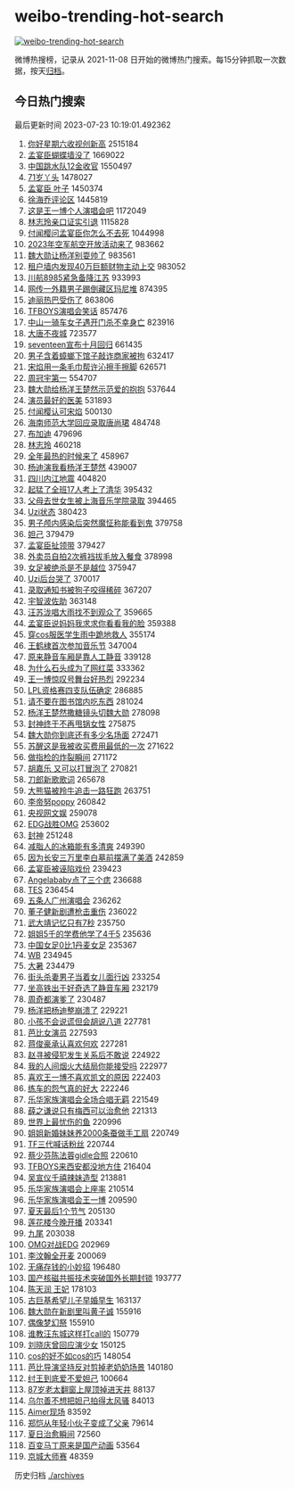 # weibo-trending-hot-search

[![weibo-trending-hot-search](https://github.com/ameizi/weibo-trending-hot-search/actions/workflows/ci.yml/badge.svg)](https://github.com/ameizi/weibo-trending-hot-search/actions/workflows/ci.yml)

微博热搜榜，记录从 2021-11-08 日开始的微博热门搜索。每15分钟抓取一次数据，按天[归档](./archives)。

## 今日热门搜索

<!-- BEGIN --> 
最后更新时间 2023-07-23 10:19:01.492362 
1. [你好星期六收视创新高](https://s.weibo.com/weibo?q=%23%E4%BD%A0%E5%A5%BD%E6%98%9F%E6%9C%9F%E5%85%AD%E6%94%B6%E8%A7%86%E5%88%9B%E6%96%B0%E9%AB%98%23&t=31&band_rank=1&Refer=top) 2515184
1. [孟宴臣蝴蝶墙没了](https://s.weibo.com/weibo?q=%23%E5%AD%9F%E5%AE%B4%E8%87%A3%E8%9D%B4%E8%9D%B6%E5%A2%99%E6%B2%A1%E4%BA%86%23&t=31&band_rank=2&Refer=top) 1669022
1. [中国跳水队12金收官](https://s.weibo.com/weibo?q=%23%E4%B8%AD%E5%9B%BD%E8%B7%B3%E6%B0%B4%E9%98%9F12%E9%87%91%E6%94%B6%E5%AE%98%23&t=31&band_rank=3&Refer=top) 1550497
1. [71岁丫头](https://s.weibo.com/weibo?q=71%E5%B2%81%E4%B8%AB%E5%A4%B4&t=31&band_rank=4&Refer=top) 1478027
1. [孟宴臣 叶子](https://s.weibo.com/weibo?q=%E5%AD%9F%E5%AE%B4%E8%87%A3%20%E5%8F%B6%E5%AD%90&t=31&band_rank=6&Refer=top) 1450374
1. [徐海乔评论区](https://s.weibo.com/weibo?q=%E5%BE%90%E6%B5%B7%E4%B9%94%E8%AF%84%E8%AE%BA%E5%8C%BA&t=31&band_rank=15&Refer=top) 1445819
1. [这是王一博个人演唱会吧](https://s.weibo.com/weibo?q=%23%E8%BF%99%E6%98%AF%E7%8E%8B%E4%B8%80%E5%8D%9A%E4%B8%AA%E4%BA%BA%E6%BC%94%E5%94%B1%E4%BC%9A%E5%90%A7%23&t=31&band_rank=5&Refer=top) 1172049
1. [林志玲亲口证实引退](https://s.weibo.com/weibo?q=%23%E6%9E%97%E5%BF%97%E7%8E%B2%E4%BA%B2%E5%8F%A3%E8%AF%81%E5%AE%9E%E5%BC%95%E9%80%80%23&t=31&band_rank=2&Refer=top) 1115828
1. [付闻樱问孟宴臣你怎么不去死](https://s.weibo.com/weibo?q=%23%E4%BB%98%E9%97%BB%E6%A8%B1%E9%97%AE%E5%AD%9F%E5%AE%B4%E8%87%A3%E4%BD%A0%E6%80%8E%E4%B9%88%E4%B8%8D%E5%8E%BB%E6%AD%BB%23&t=31&band_rank=2&Refer=top) 1044998
1. [2023年空军航空开放活动来了](https://s.weibo.com/weibo?q=%232023%E5%B9%B4%E7%A9%BA%E5%86%9B%E8%88%AA%E7%A9%BA%E5%BC%80%E6%94%BE%E6%B4%BB%E5%8A%A8%E6%9D%A5%E4%BA%86%23&t=31&band_rank=3&Refer=top) 983662
1. [魏大勋让杨洋别耍帅了](https://s.weibo.com/weibo?q=%23%E9%AD%8F%E5%A4%A7%E5%8B%8B%E8%AE%A9%E6%9D%A8%E6%B4%8B%E5%88%AB%E8%80%8D%E5%B8%85%E4%BA%86%23&t=31&band_rank=4&Refer=top) 983561
1. [租户墙内发现40万巨额财物主动上交](https://s.weibo.com/weibo?q=%23%E7%A7%9F%E6%88%B7%E5%A2%99%E5%86%85%E5%8F%91%E7%8E%B040%E4%B8%87%E5%B7%A8%E9%A2%9D%E8%B4%A2%E7%89%A9%E4%B8%BB%E5%8A%A8%E4%B8%8A%E4%BA%A4%23&t=31&band_rank=5&Refer=top) 983052
1. [川航8985紧急备降江苏](https://s.weibo.com/weibo?q=%23%E5%B7%9D%E8%88%AA8985%E7%B4%A7%E6%80%A5%E5%A4%87%E9%99%8D%E6%B1%9F%E8%8B%8F%23&t=31&band_rank=11&Refer=top) 933993
1. [网传一外籍男子踢倒藏区玛尼堆](https://s.weibo.com/weibo?q=%23%E7%BD%91%E4%BC%A0%E4%B8%80%E5%A4%96%E7%B1%8D%E7%94%B7%E5%AD%90%E8%B8%A2%E5%80%92%E8%97%8F%E5%8C%BA%E7%8E%9B%E5%B0%BC%E5%A0%86%23&t=31&band_rank=7&Refer=top) 874395
1. [迪丽热巴受伤了](https://s.weibo.com/weibo?q=%23%E8%BF%AA%E4%B8%BD%E7%83%AD%E5%B7%B4%E5%8F%97%E4%BC%A4%E4%BA%86%23&t=31&band_rank=6&Refer=top) 863806
1. [TFBOYS演唱会笑话](https://s.weibo.com/weibo?q=%23TFBOYS%E6%BC%94%E5%94%B1%E4%BC%9A%E7%AC%91%E8%AF%9D%23&t=31&band_rank=17&Refer=top) 857476
1. [中山一骑车女子遇开门杀不幸身亡](https://s.weibo.com/weibo?q=%23%E4%B8%AD%E5%B1%B1%E4%B8%80%E9%AA%91%E8%BD%A6%E5%A5%B3%E5%AD%90%E9%81%87%E5%BC%80%E9%97%A8%E6%9D%80%E4%B8%8D%E5%B9%B8%E8%BA%AB%E4%BA%A1%23&t=31&band_rank=8&Refer=top) 823916
1. [大唐不夜城](https://s.weibo.com/weibo?q=%23%E5%A4%A7%E5%94%90%E4%B8%8D%E5%A4%9C%E5%9F%8E%23&t=31&band_rank=20&Refer=top) 723577
1. [seventeen宣布十月回归](https://s.weibo.com/weibo?q=%23seventeen%E5%AE%A3%E5%B8%83%E5%8D%81%E6%9C%88%E5%9B%9E%E5%BD%92%23&t=31&band_rank=25&Refer=top) 661435
1. [男子含着蟑螂下馆子敲诈商家被拘](https://s.weibo.com/weibo?q=%23%E7%94%B7%E5%AD%90%E5%90%AB%E7%9D%80%E8%9F%91%E8%9E%82%E4%B8%8B%E9%A6%86%E5%AD%90%E6%95%B2%E8%AF%88%E5%95%86%E5%AE%B6%E8%A2%AB%E6%8B%98%23&t=31&band_rank=9&Refer=top) 632417
1. [宋焰用一条毛巾帮许沁擦手擦脚](https://s.weibo.com/weibo?q=%23%E5%AE%8B%E7%84%B0%E7%94%A8%E4%B8%80%E6%9D%A1%E6%AF%9B%E5%B7%BE%E5%B8%AE%E8%AE%B8%E6%B2%81%E6%93%A6%E6%89%8B%E6%93%A6%E8%84%9A%23&t=31&band_rank=32&Refer=top) 626571
1. [周冠宇第一](https://s.weibo.com/weibo?q=%E5%91%A8%E5%86%A0%E5%AE%87%E7%AC%AC%E4%B8%80&t=31&band_rank=10&Refer=top) 554707
1. [魏大勋给杨洋王楚然示范爱的抱抱](https://s.weibo.com/weibo?q=%23%E9%AD%8F%E5%A4%A7%E5%8B%8B%E7%BB%99%E6%9D%A8%E6%B4%8B%E7%8E%8B%E6%A5%9A%E7%84%B6%E7%A4%BA%E8%8C%83%E7%88%B1%E7%9A%84%E6%8A%B1%E6%8A%B1%23&t=31&band_rank=11&Refer=top) 537644
1. [演员最好的医美](https://s.weibo.com/weibo?q=%23%E6%BC%94%E5%91%98%E6%9C%80%E5%A5%BD%E7%9A%84%E5%8C%BB%E7%BE%8E%23&t=31&band_rank=12&Refer=top) 531893
1. [付闻樱认可宋焰](https://s.weibo.com/weibo?q=%23%E4%BB%98%E9%97%BB%E6%A8%B1%E8%AE%A4%E5%8F%AF%E5%AE%8B%E7%84%B0%23&t=31&band_rank=13&Refer=top) 500130
1. [海南师范大学回应录取唐尚珺](https://s.weibo.com/weibo?q=%23%E6%B5%B7%E5%8D%97%E5%B8%88%E8%8C%83%E5%A4%A7%E5%AD%A6%E5%9B%9E%E5%BA%94%E5%BD%95%E5%8F%96%E5%94%90%E5%B0%9A%E7%8F%BA%23&t=31&band_rank=14&Refer=top) 484748
1. [布加迪](https://s.weibo.com/weibo?q=%E5%B8%83%E5%8A%A0%E8%BF%AA&t=31&band_rank=15&Refer=top) 479696
1. [林志玲](https://s.weibo.com/weibo?q=%E6%9E%97%E5%BF%97%E7%8E%B2&t=31&band_rank=28&Refer=top) 460218
1. [全年最热的时候来了](https://s.weibo.com/weibo?q=%23%E5%85%A8%E5%B9%B4%E6%9C%80%E7%83%AD%E7%9A%84%E6%97%B6%E5%80%99%E6%9D%A5%E4%BA%86%23&t=31&band_rank=7&Refer=top) 458967
1. [杨迪演我看杨洋王楚然](https://s.weibo.com/weibo?q=%23%E6%9D%A8%E8%BF%AA%E6%BC%94%E6%88%91%E7%9C%8B%E6%9D%A8%E6%B4%8B%E7%8E%8B%E6%A5%9A%E7%84%B6%23&t=31&band_rank=16&Refer=top) 439007
1. [四川内江地震](https://s.weibo.com/weibo?q=%E5%9B%9B%E5%B7%9D%E5%86%85%E6%B1%9F%E5%9C%B0%E9%9C%87&t=31&band_rank=9&Refer=top) 404820
1. [起猛了全班17人考上了清华](https://s.weibo.com/weibo?q=%23%E8%B5%B7%E7%8C%9B%E4%BA%86%E5%85%A8%E7%8F%AD17%E4%BA%BA%E8%80%83%E4%B8%8A%E4%BA%86%E6%B8%85%E5%8D%8E%23&t=31&band_rank=18&Refer=top) 395432
1. [父母去世女生被上海音乐学院录取](https://s.weibo.com/weibo?q=%23%E7%88%B6%E6%AF%8D%E5%8E%BB%E4%B8%96%E5%A5%B3%E7%94%9F%E8%A2%AB%E4%B8%8A%E6%B5%B7%E9%9F%B3%E4%B9%90%E5%AD%A6%E9%99%A2%E5%BD%95%E5%8F%96%23&t=31&band_rank=19&Refer=top) 394465
1. [Uzi状态](https://s.weibo.com/weibo?q=Uzi%E7%8A%B6%E6%80%81&t=31&band_rank=20&Refer=top) 380423
1. [男子颅内感染后突然魔怔称能看到鬼](https://s.weibo.com/weibo?q=%23%E7%94%B7%E5%AD%90%E9%A2%85%E5%86%85%E6%84%9F%E6%9F%93%E5%90%8E%E7%AA%81%E7%84%B6%E9%AD%94%E6%80%94%E7%A7%B0%E8%83%BD%E7%9C%8B%E5%88%B0%E9%AC%BC%23&t=31&band_rank=21&Refer=top) 379758
1. [妲己](https://s.weibo.com/weibo?q=%E5%A6%B2%E5%B7%B1&t=31&band_rank=22&Refer=top) 379479
1. [孟宴臣扯领带](https://s.weibo.com/weibo?q=%23%E5%AD%9F%E5%AE%B4%E8%87%A3%E6%89%AF%E9%A2%86%E5%B8%A6%23&t=31&band_rank=23&Refer=top) 379427
1. [外卖员自拍2次裤裆拔毛放入餐食](https://s.weibo.com/weibo?q=%23%E5%A4%96%E5%8D%96%E5%91%98%E8%87%AA%E6%8B%8D2%E6%AC%A1%E8%A3%A4%E8%A3%86%E6%8B%94%E6%AF%9B%E6%94%BE%E5%85%A5%E9%A4%90%E9%A3%9F%23&t=31&band_rank=24&Refer=top) 378998
1. [女足被绝杀是不是越位](https://s.weibo.com/weibo?q=%23%E5%A5%B3%E8%B6%B3%E8%A2%AB%E7%BB%9D%E6%9D%80%E6%98%AF%E4%B8%8D%E6%98%AF%E8%B6%8A%E4%BD%8D%23&t=31&band_rank=50&Refer=top) 375947
1. [Uzi后台哭了](https://s.weibo.com/weibo?q=%23Uzi%E5%90%8E%E5%8F%B0%E5%93%AD%E4%BA%86%23&t=31&band_rank=20&Refer=top) 370017
1. [录取通知书被狗子咬得稀碎](https://s.weibo.com/weibo?q=%23%E5%BD%95%E5%8F%96%E9%80%9A%E7%9F%A5%E4%B9%A6%E8%A2%AB%E7%8B%97%E5%AD%90%E5%92%AC%E5%BE%97%E7%A8%80%E7%A2%8E%23&t=31&band_rank=25&Refer=top) 367207
1. [宇智波佐助](https://s.weibo.com/weibo?q=%23%E5%AE%87%E6%99%BA%E6%B3%A2%E4%BD%90%E5%8A%A9%23&t=31&band_rank=10&Refer=top) 363148
1. [汪苏泷唱大雨找不到观众了](https://s.weibo.com/weibo?q=%23%E6%B1%AA%E8%8B%8F%E6%B3%B7%E5%94%B1%E5%A4%A7%E9%9B%A8%E6%89%BE%E4%B8%8D%E5%88%B0%E8%A7%82%E4%BC%97%E4%BA%86%23&t=31&band_rank=12&Refer=top) 359665
1. [孟宴臣说妈妈我求求你看看我的脸](https://s.weibo.com/weibo?q=%23%E5%AD%9F%E5%AE%B4%E8%87%A3%E8%AF%B4%E5%A6%88%E5%A6%88%E6%88%91%E6%B1%82%E6%B1%82%E4%BD%A0%E7%9C%8B%E7%9C%8B%E6%88%91%E7%9A%84%E8%84%B8%23&t=31&band_rank=13&Refer=top) 359388
1. [穿cos服医学生雨中跪地救人](https://s.weibo.com/weibo?q=%23%E7%A9%BFcos%E6%9C%8D%E5%8C%BB%E5%AD%A6%E7%94%9F%E9%9B%A8%E4%B8%AD%E8%B7%AA%E5%9C%B0%E6%95%91%E4%BA%BA%23&t=31&band_rank=40&Refer=top) 355174
1. [王鹤棣首次参加音乐节](https://s.weibo.com/weibo?q=%23%E7%8E%8B%E9%B9%A4%E6%A3%A3%E9%A6%96%E6%AC%A1%E5%8F%82%E5%8A%A0%E9%9F%B3%E4%B9%90%E8%8A%82%23&t=31&band_rank=26&Refer=top) 347004
1. [原来静音车厢是靠人工静音](https://s.weibo.com/weibo?q=%23%E5%8E%9F%E6%9D%A5%E9%9D%99%E9%9F%B3%E8%BD%A6%E5%8E%A2%E6%98%AF%E9%9D%A0%E4%BA%BA%E5%B7%A5%E9%9D%99%E9%9F%B3%23&t=31&band_rank=35&Refer=top) 339128
1. [为什么石头成为了网红菜](https://s.weibo.com/weibo?q=%23%E4%B8%BA%E4%BB%80%E4%B9%88%E7%9F%B3%E5%A4%B4%E6%88%90%E4%B8%BA%E4%BA%86%E7%BD%91%E7%BA%A2%E8%8F%9C%23&t=31&band_rank=27&Refer=top) 333362
1. [王一博惊叹号舞台好热烈](https://s.weibo.com/weibo?q=%23%E7%8E%8B%E4%B8%80%E5%8D%9A%E6%83%8A%E5%8F%B9%E5%8F%B7%E8%88%9E%E5%8F%B0%E5%A5%BD%E7%83%AD%E7%83%88%23&t=31&band_rank=29&Refer=top) 292234
1. [LPL资格赛四支队伍确定](https://s.weibo.com/weibo?q=%23LPL%E8%B5%84%E6%A0%BC%E8%B5%9B%E5%9B%9B%E6%94%AF%E9%98%9F%E4%BC%8D%E7%A1%AE%E5%AE%9A%23&t=31&band_rank=30&Refer=top) 286885
1. [请不要在图书馆内吃东西](https://s.weibo.com/weibo?q=%23%E8%AF%B7%E4%B8%8D%E8%A6%81%E5%9C%A8%E5%9B%BE%E4%B9%A6%E9%A6%86%E5%86%85%E5%90%83%E4%B8%9C%E8%A5%BF%23&t=31&band_rank=47&Refer=top) 281024
1. [杨洋王楚然撒糖镜头切魏大勋](https://s.weibo.com/weibo?q=%23%E6%9D%A8%E6%B4%8B%E7%8E%8B%E6%A5%9A%E7%84%B6%E6%92%92%E7%B3%96%E9%95%9C%E5%A4%B4%E5%88%87%E9%AD%8F%E5%A4%A7%E5%8B%8B%23&t=31&band_rank=32&Refer=top) 278098
1. [封神终于不再甩锅女性](https://s.weibo.com/weibo?q=%23%E5%B0%81%E7%A5%9E%E7%BB%88%E4%BA%8E%E4%B8%8D%E5%86%8D%E7%94%A9%E9%94%85%E5%A5%B3%E6%80%A7%23&t=31&band_rank=31&Refer=top) 275875
1. [魏大勋你到底还有多少名场面](https://s.weibo.com/weibo?q=%23%E9%AD%8F%E5%A4%A7%E5%8B%8B%E4%BD%A0%E5%88%B0%E5%BA%95%E8%BF%98%E6%9C%89%E5%A4%9A%E5%B0%91%E5%90%8D%E5%9C%BA%E9%9D%A2%23&t=31&band_rank=32&Refer=top) 272471
1. [苏醒这是我被收买费用最低的一次](https://s.weibo.com/weibo?q=%23%E8%8B%8F%E9%86%92%E8%BF%99%E6%98%AF%E6%88%91%E8%A2%AB%E6%94%B6%E4%B9%B0%E8%B4%B9%E7%94%A8%E6%9C%80%E4%BD%8E%E7%9A%84%E4%B8%80%E6%AC%A1%23&t=31&band_rank=45&Refer=top) 271622
1. [做指检的炸裂瞬间](https://s.weibo.com/weibo?q=%23%E5%81%9A%E6%8C%87%E6%A3%80%E7%9A%84%E7%82%B8%E8%A3%82%E7%9E%AC%E9%97%B4%23&t=31&band_rank=40&Refer=top) 271172
1. [胡嘉乐 又可以打冒泡了](https://s.weibo.com/weibo?q=%E8%83%A1%E5%98%89%E4%B9%90%20%E5%8F%88%E5%8F%AF%E4%BB%A5%E6%89%93%E5%86%92%E6%B3%A1%E4%BA%86&t=31&band_rank=33&Refer=top) 270821
1. [刀郎新歌歌词](https://s.weibo.com/weibo?q=%E5%88%80%E9%83%8E%E6%96%B0%E6%AD%8C%E6%AD%8C%E8%AF%8D&t=31&band_rank=17&Refer=top) 265678
1. [大熊猫被羚牛追击一路狂跑](https://s.weibo.com/weibo?q=%E5%A4%A7%E7%86%8A%E7%8C%AB%E8%A2%AB%E7%BE%9A%E7%89%9B%E8%BF%BD%E5%87%BB%E4%B8%80%E8%B7%AF%E7%8B%82%E8%B7%91&t=31&band_rank=38&Refer=top) 263751
1. [李帝努poppy](https://s.weibo.com/weibo?q=%E6%9D%8E%E5%B8%9D%E5%8A%AApoppy&t=31&band_rank=41&Refer=top) 260842
1. [央视网文娱](https://s.weibo.com/weibo?q=%E5%A4%AE%E8%A7%86%E7%BD%91%E6%96%87%E5%A8%B1&t=31&band_rank=27&Refer=top) 259078
1. [EDG战胜OMG](https://s.weibo.com/weibo?q=EDG%E6%88%98%E8%83%9COMG&t=31&band_rank=34&Refer=top) 253602
1. [封神](https://s.weibo.com/weibo?q=%E5%B0%81%E7%A5%9E&t=31&band_rank=37&Refer=top) 251248
1. [减脂人的冰箱能有多清爽](https://s.weibo.com/weibo?q=%23%E5%87%8F%E8%84%82%E4%BA%BA%E7%9A%84%E5%86%B0%E7%AE%B1%E8%83%BD%E6%9C%89%E5%A4%9A%E6%B8%85%E7%88%BD%23&t=31&band_rank=39&Refer=top) 249390
1. [因为长安三万里李白墓前摆满了美酒](https://s.weibo.com/weibo?q=%23%E5%9B%A0%E4%B8%BA%E9%95%BF%E5%AE%89%E4%B8%89%E4%B8%87%E9%87%8C%E6%9D%8E%E7%99%BD%E5%A2%93%E5%89%8D%E6%91%86%E6%BB%A1%E4%BA%86%E7%BE%8E%E9%85%92%23&t=31&band_rank=43&Refer=top) 242859
1. [孟宴臣被诬陷戏份](https://s.weibo.com/weibo?q=%23%E5%AD%9F%E5%AE%B4%E8%87%A3%E8%A2%AB%E8%AF%AC%E9%99%B7%E6%88%8F%E4%BB%BD%23&t=31&band_rank=36&Refer=top) 239423
1. [Angelababy点了三个痣](https://s.weibo.com/weibo?q=%23Angelababy%E7%82%B9%E4%BA%86%E4%B8%89%E4%B8%AA%E7%97%A3%23&t=31&band_rank=43&Refer=top) 236688
1. [TES](https://s.weibo.com/weibo?q=TES&t=31&band_rank=44&Refer=top) 236454
1. [五条人广州演唱会](https://s.weibo.com/weibo?q=%23%E4%BA%94%E6%9D%A1%E4%BA%BA%E5%B9%BF%E5%B7%9E%E6%BC%94%E5%94%B1%E4%BC%9A%23&t=31&band_rank=44&Refer=top) 236262
1. [董子健新剧遭枪击重伤](https://s.weibo.com/weibo?q=%23%E8%91%A3%E5%AD%90%E5%81%A5%E6%96%B0%E5%89%A7%E9%81%AD%E6%9E%AA%E5%87%BB%E9%87%8D%E4%BC%A4%23&t=31&band_rank=38&Refer=top) 236022
1. [武大靖记忆只有7秒](https://s.weibo.com/weibo?q=%23%E6%AD%A6%E5%A4%A7%E9%9D%96%E8%AE%B0%E5%BF%86%E5%8F%AA%E6%9C%897%E7%A7%92%23&t=31&band_rank=35&Refer=top) 235750
1. [姐姐5千的学费他学了4千5](https://s.weibo.com/weibo?q=%23%E5%A7%90%E5%A7%905%E5%8D%83%E7%9A%84%E5%AD%A6%E8%B4%B9%E4%BB%96%E5%AD%A6%E4%BA%864%E5%8D%835%23&t=31&band_rank=48&Refer=top) 235636
1. [中国女足0比1丹麦女足](https://s.weibo.com/weibo?q=%23%E4%B8%AD%E5%9B%BD%E5%A5%B3%E8%B6%B30%E6%AF%941%E4%B8%B9%E9%BA%A6%E5%A5%B3%E8%B6%B3%23&t=31&band_rank=46&Refer=top) 235367
1. [WB](https://s.weibo.com/weibo?q=WB&t=31&band_rank=45&Refer=top) 234945
1. [大暑](https://s.weibo.com/weibo?q=%E5%A4%A7%E6%9A%91&t=31&band_rank=35&Refer=top) 234479
1. [街头杀妻男子当着女儿面行凶](https://s.weibo.com/weibo?q=%23%E8%A1%97%E5%A4%B4%E6%9D%80%E5%A6%BB%E7%94%B7%E5%AD%90%E5%BD%93%E7%9D%80%E5%A5%B3%E5%84%BF%E9%9D%A2%E8%A1%8C%E5%87%B6%23&t=31&band_rank=21&Refer=top) 233254
1. [坐高铁出于好奇选了静音车厢](https://s.weibo.com/weibo?q=%E5%9D%90%E9%AB%98%E9%93%81%E5%87%BA%E4%BA%8E%E5%A5%BD%E5%A5%87%E9%80%89%E4%BA%86%E9%9D%99%E9%9F%B3%E8%BD%A6%E5%8E%A2&t=31&band_rank=22&Refer=top) 232179
1. [周奇都演爹了](https://s.weibo.com/weibo?q=%23%E5%91%A8%E5%A5%87%E9%83%BD%E6%BC%94%E7%88%B9%E4%BA%86%23&t=31&band_rank=25&Refer=top) 230487
1. [杨洋把杨迪整崩溃了](https://s.weibo.com/weibo?q=%E6%9D%A8%E6%B4%8B%E6%8A%8A%E6%9D%A8%E8%BF%AA%E6%95%B4%E5%B4%A9%E6%BA%83%E4%BA%86&t=31&band_rank=31&Refer=top) 229221
1. [小孩不会说谎但会胡说八道](https://s.weibo.com/weibo?q=%E5%B0%8F%E5%AD%A9%E4%B8%8D%E4%BC%9A%E8%AF%B4%E8%B0%8E%E4%BD%86%E4%BC%9A%E8%83%A1%E8%AF%B4%E5%85%AB%E9%81%93&t=31&band_rank=25&Refer=top) 227781
1. [芭比女演员](https://s.weibo.com/weibo?q=%E8%8A%AD%E6%AF%94%E5%A5%B3%E6%BC%94%E5%91%98&t=31&band_rank=29&Refer=top) 227593
1. [蒋俊豪承认喜欢何欢](https://s.weibo.com/weibo?q=%23%E8%92%8B%E4%BF%8A%E8%B1%AA%E6%89%BF%E8%AE%A4%E5%96%9C%E6%AC%A2%E4%BD%95%E6%AC%A2%23&t=31&band_rank=26&Refer=top) 227281
1. [赵寻被侵犯发生关系后不敢说](https://s.weibo.com/weibo?q=%23%E8%B5%B5%E5%AF%BB%E8%A2%AB%E4%BE%B5%E7%8A%AF%E5%8F%91%E7%94%9F%E5%85%B3%E7%B3%BB%E5%90%8E%E4%B8%8D%E6%95%A2%E8%AF%B4%23&t=31&band_rank=28&Refer=top) 224922
1. [我的人间烟火大结局你能接受吗](https://s.weibo.com/weibo?q=%23%E6%88%91%E7%9A%84%E4%BA%BA%E9%97%B4%E7%83%9F%E7%81%AB%E5%A4%A7%E7%BB%93%E5%B1%80%E4%BD%A0%E8%83%BD%E6%8E%A5%E5%8F%97%E5%90%97%23&t=31&band_rank=31&Refer=top) 222977
1. [喜欢王一博不喜欢凯文的原因](https://s.weibo.com/weibo?q=%23%E5%96%9C%E6%AC%A2%E7%8E%8B%E4%B8%80%E5%8D%9A%E4%B8%8D%E5%96%9C%E6%AC%A2%E5%87%AF%E6%96%87%E7%9A%84%E5%8E%9F%E5%9B%A0%23&t=31&band_rank=38&Refer=top) 222403
1. [练车的怨气真的好大](https://s.weibo.com/weibo?q=%E7%BB%83%E8%BD%A6%E7%9A%84%E6%80%A8%E6%B0%94%E7%9C%9F%E7%9A%84%E5%A5%BD%E5%A4%A7&t=31&band_rank=34&Refer=top) 222246
1. [乐华家族演唱会全场合唱无羁](https://s.weibo.com/weibo?q=%23%E4%B9%90%E5%8D%8E%E5%AE%B6%E6%97%8F%E6%BC%94%E5%94%B1%E4%BC%9A%E5%85%A8%E5%9C%BA%E5%90%88%E5%94%B1%E6%97%A0%E7%BE%81%23&t=31&band_rank=37&Refer=top) 221549
1. [薛之谦说只有梅西可以治愈他](https://s.weibo.com/weibo?q=%23%E8%96%9B%E4%B9%8B%E8%B0%A6%E8%AF%B4%E5%8F%AA%E6%9C%89%E6%A2%85%E8%A5%BF%E5%8F%AF%E4%BB%A5%E6%B2%BB%E6%84%88%E4%BB%96%23&t=31&band_rank=41&Refer=top) 221313
1. [世界上最忧伤的鱼](https://s.weibo.com/weibo?q=%E4%B8%96%E7%95%8C%E4%B8%8A%E6%9C%80%E5%BF%A7%E4%BC%A4%E7%9A%84%E9%B1%BC&t=31&band_rank=39&Refer=top) 220996
1. [姐姐新婚妹妹养2000条蚕做手工扇](https://s.weibo.com/weibo?q=%23%E5%A7%90%E5%A7%90%E6%96%B0%E5%A9%9A%E5%A6%B9%E5%A6%B9%E5%85%BB2000%E6%9D%A1%E8%9A%95%E5%81%9A%E6%89%8B%E5%B7%A5%E6%89%87%23&t=31&band_rank=40&Refer=top) 220749
1. [TF三代喊话粉丝](https://s.weibo.com/weibo?q=%23TF%E4%B8%89%E4%BB%A3%E5%96%8A%E8%AF%9D%E7%B2%89%E4%B8%9D%23&t=31&band_rank=32&Refer=top) 220744
1. [蔡少芬陈法蓉gidle合照](https://s.weibo.com/weibo?q=%23%E8%94%A1%E5%B0%91%E8%8A%AC%E9%99%88%E6%B3%95%E8%93%89gidle%E5%90%88%E7%85%A7%23&t=31&band_rank=42&Refer=top) 220610
1. [TFBOYS来西安都没地方住](https://s.weibo.com/weibo?q=%23TFBOYS%E6%9D%A5%E8%A5%BF%E5%AE%89%E9%83%BD%E6%B2%A1%E5%9C%B0%E6%96%B9%E4%BD%8F%23&t=31&band_rank=41&Refer=top) 216404
1. [吴宣仪千禧辣妹造型](https://s.weibo.com/weibo?q=%23%E5%90%B4%E5%AE%A3%E4%BB%AA%E5%8D%83%E7%A6%A7%E8%BE%A3%E5%A6%B9%E9%80%A0%E5%9E%8B%23&t=31&band_rank=42&Refer=top) 213881
1. [乐华家族演唱会上座率](https://s.weibo.com/weibo?q=%23%E4%B9%90%E5%8D%8E%E5%AE%B6%E6%97%8F%E6%BC%94%E5%94%B1%E4%BC%9A%E4%B8%8A%E5%BA%A7%E7%8E%87%23&t=31&band_rank=42&Refer=top) 210514
1. [乐华家族演唱会王一博](https://s.weibo.com/weibo?q=%E4%B9%90%E5%8D%8E%E5%AE%B6%E6%97%8F%E6%BC%94%E5%94%B1%E4%BC%9A%E7%8E%8B%E4%B8%80%E5%8D%9A&t=31&band_rank=43&Refer=top) 209590
1. [夏天最后1个节气](https://s.weibo.com/weibo?q=%23%E5%A4%8F%E5%A4%A9%E6%9C%80%E5%90%8E1%E4%B8%AA%E8%8A%82%E6%B0%94%23&t=31&band_rank=31&Refer=top) 205130
1. [莲花楼今晚开播](https://s.weibo.com/weibo?q=%23%E8%8E%B2%E8%8A%B1%E6%A5%BC%E4%BB%8A%E6%99%9A%E5%BC%80%E6%92%AD%23&t=31&band_rank=45&Refer=top) 203341
1. [九尾](https://s.weibo.com/weibo?q=%E4%B9%9D%E5%B0%BE&t=31&band_rank=49&Refer=top) 203038
1. [OMG对战EDG](https://s.weibo.com/weibo?q=%23OMG%E5%AF%B9%E6%88%98EDG%23&t=31&band_rank=50&Refer=top) 202969
1. [李汶翰全开麦](https://s.weibo.com/weibo?q=%23%E6%9D%8E%E6%B1%B6%E7%BF%B0%E5%85%A8%E5%BC%80%E9%BA%A6%23&t=31&band_rank=46&Refer=top) 200069
1. [无痛存钱的小妙招](https://s.weibo.com/weibo?q=%E6%97%A0%E7%97%9B%E5%AD%98%E9%92%B1%E7%9A%84%E5%B0%8F%E5%A6%99%E6%8B%9B&t=31&band_rank=39&Refer=top) 196480
1. [国产核磁共振技术突破国外长期封锁](https://s.weibo.com/weibo?q=%23%E5%9B%BD%E4%BA%A7%E6%A0%B8%E7%A3%81%E5%85%B1%E6%8C%AF%E6%8A%80%E6%9C%AF%E7%AA%81%E7%A0%B4%E5%9B%BD%E5%A4%96%E9%95%BF%E6%9C%9F%E5%B0%81%E9%94%81%23&t=31&band_rank=50&Refer=top) 193777
1. [陈天润 王妃](https://s.weibo.com/weibo?q=%E9%99%88%E5%A4%A9%E6%B6%A6%20%E7%8E%8B%E5%A6%83&t=31&band_rank=32&Refer=top) 178103
1. [古巨基希望儿子早婚早生](https://s.weibo.com/weibo?q=%23%E5%8F%A4%E5%B7%A8%E5%9F%BA%E5%B8%8C%E6%9C%9B%E5%84%BF%E5%AD%90%E6%97%A9%E5%A9%9A%E6%97%A9%E7%94%9F%23&t=31&band_rank=36&Refer=top) 163137
1. [魏大勋在新剧里叫黄子诚](https://s.weibo.com/weibo?q=%23%E9%AD%8F%E5%A4%A7%E5%8B%8B%E5%9C%A8%E6%96%B0%E5%89%A7%E9%87%8C%E5%8F%AB%E9%BB%84%E5%AD%90%E8%AF%9A%23&t=31&band_rank=45&Refer=top) 155916
1. [偶像梦幻祭](https://s.weibo.com/weibo?q=%E5%81%B6%E5%83%8F%E6%A2%A6%E5%B9%BB%E7%A5%AD&t=31&band_rank=46&Refer=top) 155910
1. [谁教汪东城这样打call的](https://s.weibo.com/weibo?q=%23%E8%B0%81%E6%95%99%E6%B1%AA%E4%B8%9C%E5%9F%8E%E8%BF%99%E6%A0%B7%E6%89%93call%E7%9A%84%23&t=31&band_rank=43&Refer=top) 150779
1. [刘晓庆曾回应演少女](https://s.weibo.com/weibo?q=%23%E5%88%98%E6%99%93%E5%BA%86%E6%9B%BE%E5%9B%9E%E5%BA%94%E6%BC%94%E5%B0%91%E5%A5%B3%23&t=31&band_rank=45&Refer=top) 150125
1. [cos的好不如cos的巧](https://s.weibo.com/weibo?q=%23cos%E7%9A%84%E5%A5%BD%E4%B8%8D%E5%A6%82cos%E7%9A%84%E5%B7%A7%23&t=31&band_rank=50&Refer=top) 148054
1. [芭比导演坚持反对剪掉老奶奶场景](https://s.weibo.com/weibo?q=%E8%8A%AD%E6%AF%94%E5%AF%BC%E6%BC%94%E5%9D%9A%E6%8C%81%E5%8F%8D%E5%AF%B9%E5%89%AA%E6%8E%89%E8%80%81%E5%A5%B6%E5%A5%B6%E5%9C%BA%E6%99%AF&t=31&band_rank=33&Refer=top) 140180
1. [纣王到底爱不爱妲己](https://s.weibo.com/weibo?q=%23%E7%BA%A3%E7%8E%8B%E5%88%B0%E5%BA%95%E7%88%B1%E4%B8%8D%E7%88%B1%E5%A6%B2%E5%B7%B1%23&t=31&band_rank=33&Refer=top) 100664
1. [87岁老太翻窗上屋顶掉进天井](https://s.weibo.com/weibo?q=%2387%E5%B2%81%E8%80%81%E5%A4%AA%E7%BF%BB%E7%AA%97%E4%B8%8A%E5%B1%8B%E9%A1%B6%E6%8E%89%E8%BF%9B%E5%A4%A9%E4%BA%95%23&t=31&band_rank=46&Refer=top) 88137
1. [乌尔善不想把妲己拍得太风骚](https://s.weibo.com/weibo?q=%23%E4%B9%8C%E5%B0%94%E5%96%84%E4%B8%8D%E6%83%B3%E6%8A%8A%E5%A6%B2%E5%B7%B1%E6%8B%8D%E5%BE%97%E5%A4%AA%E9%A3%8E%E9%AA%9A%23&t=31&band_rank=32&Refer=top) 84013
1. [Aimer现场](https://s.weibo.com/weibo?q=Aimer%E7%8E%B0%E5%9C%BA&t=31&band_rank=37&Refer=top) 83592
1. [郑恺从年轻小伙子变成了父亲](https://s.weibo.com/weibo?q=%23%E9%83%91%E6%81%BA%E4%BB%8E%E5%B9%B4%E8%BD%BB%E5%B0%8F%E4%BC%99%E5%AD%90%E5%8F%98%E6%88%90%E4%BA%86%E7%88%B6%E4%BA%B2%23&t=31&band_rank=45&Refer=top) 79614
1. [夏日治愈瞬间](https://s.weibo.com/weibo?q=%E5%A4%8F%E6%97%A5%E6%B2%BB%E6%84%88%E7%9E%AC%E9%97%B4&t=31&band_rank=50&Refer=top) 72560
1. [百变马丁原来是国产动画](https://s.weibo.com/weibo?q=%23%E7%99%BE%E5%8F%98%E9%A9%AC%E4%B8%81%E5%8E%9F%E6%9D%A5%E6%98%AF%E5%9B%BD%E4%BA%A7%E5%8A%A8%E7%94%BB%23&t=31&band_rank=49&Refer=top) 53564
1. [京城大师赛](https://s.weibo.com/weibo?q=%E4%BA%AC%E5%9F%8E%E5%A4%A7%E5%B8%88%E8%B5%9B&t=31&band_rank=46&Refer=top) 48359
<!-- END -->

历史归档 [./archives](./archives)

